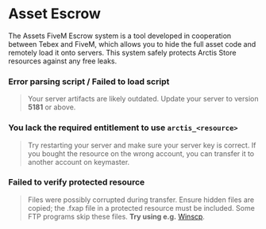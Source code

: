 # Asset Escrow

The Assets FiveM Escrow system is a tool developed in cooperation between Tebex and FiveM, which allows you to hide the full asset code and remotely load it onto servers. This system safely protects Arctis Store resources against any free leaks.


### Error parsing script / Failed to load script

> Your server artifacts are likely outdated. Update your server to version **5181** or above.


### You lack the required entitlement to use `arctis_<resource>`

> Try restarting your server and make sure your server key is correct. If you bought the resource on the wrong account, you can transfer it to another account on keymaster.


### Failed to verify protected resource

> Files were possibly corrupted during transfer. Ensure hidden files are copied; the .fxap file in a protected resource must be included. Some FTP programs skip these files. **Try using e.g.** [Winscp](https://winscp.net/eng/download.php).